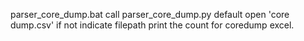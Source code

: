 parser_core_dump.bat call parser_core_dump.py
default open 'core dump.csv' if not indicate filepath
print the count for coredump excel.
